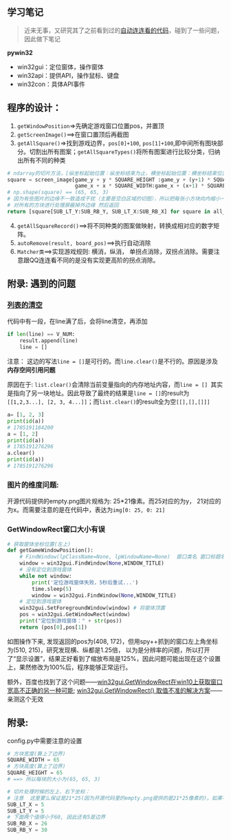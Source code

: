 ## 学习笔记

> 近来无事，又研究其了之前看到过的[自动连连看的代码](https://github.com/TheThreeDog/Auto-Lianliankan)，碰到了一些问题， 因此做下笔记

**pywin32**

- win32gui：定位窗体，操作窗体
- win32api：提供API，操作鼠标、键盘
- win32con：具体API事件

## 程序的设计：

1. `getWindowPosition`=>先确定游戏窗口位置pos，并置顶
2. `getScreenImage()`==>在窗口置顶后再截图
3. `getAllSquare()`=>找到游戏边界，`pos[0]+100`, `pos[1]+100`,即中间所有图块部分。切割出所有图案；`getAllSquareTypes()`将所有图案进行比较分类，归纳出所有不同的种类

```python
# ndarray的切片方法，[纵坐标起始位置：纵坐标结束为止，横坐标起始位置：横坐标结束位置]
square = screen_image[game_y + y * SQUARE_HEIGHT :game_y + (y+1) * SQUARE_HEIGHT,
                      game_x + x * SQUARE_WIDTH:game_x + (x+1) * SQUARE_WIDTH]
# np.shape(square) == (65, 65, 3)
# 因为有些图片的边缘不一致造成干扰（主要是空白区域的切图），所以把每张小方块向内缩小一部分再
# 对所有的方块进行处理屏蔽掉外边缘 然后返回
return [square[SUB_LT_Y:SUB_RB_Y, SUB_LT_X:SUB_RB_X] for square in all_square]
```

4. `getAllSquareRecord()`==>将不同种类的图案做映射，转换成相对应的数字矩阵。
5. `autoRemove(result, board_pos)`==>执行自动消除
6. `Matcher类`==>实现游戏规则: 横消，纵消， 单拐点消除，双拐点消除。需要注意跟QQ连连看不同的是没有实现更高阶的拐点消除。

## 附录: 遇到的问题

### [列表的清空](https://www.cnblogs.com/BackingStar/p/10986775.html)

代码中有一段，在line满了后，会将line清空，再添加

```python
if len(line) == V_NUM:
    result.append(line)
    line = []
```

注意： 这边的写法`line = []`是可行的。而`line.clear()`是不行的。原因是涉及**内存空间引用问题**

原因在于: `list.clear()`会清除当前变量指向的内存地址内容，而`line = [] `其实是指向了另一块地址。因此导致了最终的结果是`line = []`的result为`[[1,2,3...], [2, 3, 4...]]`；而`list.clear()`的result全为空`[[],[],[]]]`

```python
a= [1, 2, 3]
print(id(a))
# 1785191184200
a = [1, 2]
print(id(a))
# 1785191276296
a.clear()
print(id(a))
# 1785191276296
```

### 图片的维度问题:

开源代码提供的empty.png图片规格为: 25*21像素。而25对应的为y， 21对应的为x。而需要注意的是在代码中，表达为`img[0: 25, 0: 21]`

### GetWindowRect窗口大小有误

```python
# 获取窗体坐标位置(左上)
def getGameWindowPosition():
    # FindWindow(lpClassName=None, lpWindowName=None)  窗口类名 窗口标题名
    window = win32gui.FindWindow(None,WINDOW_TITLE)
    # 没有定位到游戏窗体
    while not window:
        print('定位游戏窗体失败，5秒后重试...')
        time.sleep(5)
        window = win32gui.FindWindow(None,WINDOW_TITLE)
    # 定位到游戏窗体
    win32gui.SetForegroundWindow(window) # 将窗体顶置
    pos = win32gui.GetWindowRect(window)
    print("定位到游戏窗体：" + str(pos))
    return (pos[0],pos[1])
```

如图操作下来, 发现返回的pos为(408, 172)，但用spy++抓到的窗口左上角坐标为(510, 215)，研究发现横、纵都是1.25倍， 以为是分辨率的问题，所以打开了“显示设置”，结果正好看到了缩放布局是125%，因此问题可能出现在这个设置上，果然修改为100%后，程序能够正常运行。

额外，百度也找到了这个问题——[win32gui.GetWindowRect在win10上获取窗口宽高不正确的另一种可能](https://blog.csdn.net/snfdess/article/details/104169771?utm_medium=distribute.pc_relevant.none-task-blog-title-2&spm=1001.2101.3001.4242); [win32gui.GetWindowRect() 取值不准的解决方案](https://blog.csdn.net/See_Star/article/details/103940462)——亲测这个无效

## 附录: 

config.py中需要注意的设置

```python
# 方块宽度(算上了边界)
SQUARE_WIDTH = 65
# 方块高度(算上了边界)
SQUARE_HEIGHT = 65
# ==> 所以每块的大小为(65, 65, 3)

# 切片处理时候的左上、右下坐标：
# 注意  这里要么保证是21*25(因为开源代码里的empty.png提供的是21*25像素的)。如果不是（比如四个数据是10,10,50,50；也就是40*40像素），那么就把empty.png图片替换成对应大小的一张图片（比如40*40）。图片可以没用，但程序中不能
SUB_LT_X = 5
SUB_LT_Y = 5
# 下面两个值得小于60, 因此还有5是边界
SUB_RB_X = 26
SUB_RB_Y = 30
```